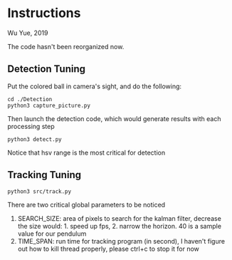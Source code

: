 # Instructions

Wu Yue, 2019

The code hasn't been reorganized now.

## Detection Tuning
Put the colored ball in camera's sight, and do the following:
```
cd ./Detection
python3 capture_picture.py
```
Then launch the detection code, which would generate results with each processing step
```
python3 detect.py
```
Notice that hsv range is the most critical for detection
## Tracking Tuning
```
python3 src/track.py
```
There are two critical global parameters to be noticed
1. SEARCH_SIZE:
area of pixels to search for the kalman filter,
decrease the size would: 1. speed up fps, 2. narrow the horizon.
40 is a sample value for our pendulum
2. TIME_SPAN:
run time for tracking program (in second),
I haven't figure out how to kill thread properly, please ctrl+c to stop it for now
